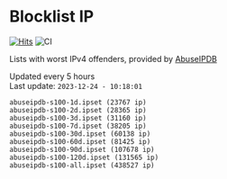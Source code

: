 # Blocklist IP

[![Hits](https://hits.seeyoufarm.com/api/count/incr/badge.svg?url=https%3A%2F%2Fgithub.com%2Fborestad%2Fblocklist-ip%2F&count_bg=%2379C83D&title_bg=%23555555&icon=&icon_color=%23E7E7E7&title=hits&edge_flat=false)](https://hits.seeyoufarm.com)  ![CI](https://img.shields.io/github/workflow/status/borestad/blocklist-ip/CI?style=flat-square)

Lists with worst IPv4 offenders, provided by [AbuseIPDB](https://www.abuseipdb.com/)

<!-- FOOTER-PLACEHOLDER -->
Updated every 5 hours<br>
Last update: `2023-12-24 - 10:18:01`
```
abuseipdb-s100-1d.ipset (23767 ip)
abuseipdb-s100-2d.ipset (28365 ip)
abuseipdb-s100-3d.ipset (31160 ip)
abuseipdb-s100-7d.ipset (38205 ip)
abuseipdb-s100-30d.ipset (60138 ip)
abuseipdb-s100-60d.ipset (81425 ip)
abuseipdb-s100-90d.ipset (107678 ip)
abuseipdb-s100-120d.ipset (131565 ip)
abuseipdb-s100-all.ipset (438527 ip)
```
